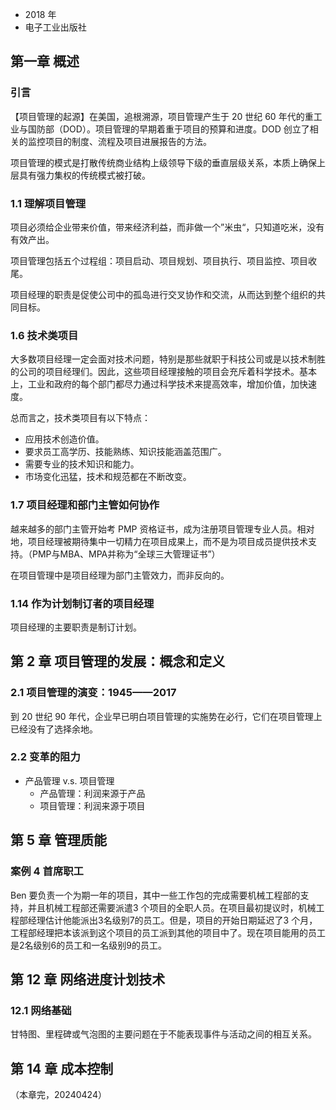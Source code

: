 - 2018 年
- 电子工业出版社
## 第一章 概述

### 引言

【项目管理的起源】在美国，追根溯源，项目管理产生于 20 世纪 60 年代的重工业与国防部（DOD）。项目管理的早期着重于项目的预算和进度。DOD 创立了相关的监控项目的制度、流程及项目进展报告的方法。

项目管理的模式是打散传统商业结构上级领导下级的垂直层级关系，本质上确保上层具有强力集权的传统模式被打破。

### 1.1  理解项目管理

项目必须给企业带来价值，带来经济利益，而非做一个”米虫“，只知道吃米，没有有效产出。

项目管理包括五个过程组：项目启动、项目规划、项目执行、项目监控、项目收尾。

项目经理的职责是促使公司中的孤岛进行交叉协作和交流，从而达到整个组织的共同目标。

### 1.6  技术类项目

大多数项目经理一定会面对技术问题，特别是那些就职于科技公司或是以技术制胜的公司的项目经理们。因此，这些项目经理接触的项目会充斥着科学技术。基本上，工业和政府的每个部门都尽力通过科学技术来提高效率，增加价值，加快速度。

总而言之，技术类项目有以下特点：
- 应用技术创造价值。
- 要求员工高学历、技能熟练、知识技能涵盖范围广。
- 需要专业的技术知识和能力。
- 市场变化迅猛，技术和规范都在不断改变。

### 1.7  项目经理和部门主管如何协作

越来越多的部门主管开始考 PMP 资格证书，成为注册项目管理专业人员。相对地，项目经理被期待集中一切精力在项目成果上，而不是为项目成员提供技术支持。（PMP与MBA、MPA并称为“全球三大管理证书”）

在项目管理中是项目经理为部门主管效力，而非反向的。

### 1.14  作为计划制订者的项目经理

项目经理的主要职责是制订计划。

## 第 2 章  项目管理的发展：概念和定义

### 2.1  项目管理的演变：1945——2017

到 20 世纪 90 年代，企业早已明白项目管理的实施势在必行，它们在项目管理上已经没有了选择余地。

### 2.2  变革的阻力

- 产品管理 v.s. 项目管理
	- 产品管理：利润来源于产品
	- 项目管理：利润来源于项目

## 第 5 章  管理质能

### 案例 4  首席职工

Ben 要负责一个为期一年的项目，其中一些工作包的完成需要机械工程部的支持，并且机械工程部还需要派遣3 个项目的全职人员。在项目最初提议时，机械工程部经理估计他能派出3名级别7的员工。但是，项目的开始日期延迟了3 个月，工程部经理把本该派到这个项目的员工派到其他的项目中了。现在项目能用的员工是2名级别6的员工和一名级别9的员工。

## 第 12 章  网络进度计划技术

### 12.1  网络基础

甘特图、里程碑或气泡图的主要问题在于不能表现事件与活动之间的相互关系。

## 第 14 章  成本控制

（本章完，20240424）